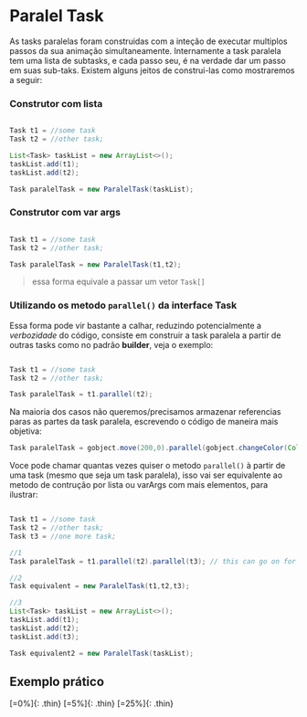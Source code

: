# Paralel Task



As tasks paralelas foram construidas com a inteção de executar multiplos passos da sua animação simultaneamente.
Internamente a task paralela tem uma lista de subtasks, e cada passo seu, é na verdade dar um passo em suas sub-taks.
Existem alguns jeitos de construi-las como mostraremos a seguir:

### Construtor com lista

``` java

Task t1 = //some task
Task t2 = //other task;

List<Task> taskList = new ArrayList<>();
taskList.add(t1);
taskList.add(t2);

Task paralelTask = new ParalelTask(taskList);
```

### Construtor com var args

``` java

Task t1 = //some task
Task t2 = //other task;

Task paralelTask = new ParalelTask(t1,t2);
```
> essa forma equivale a passar um vetor `Task[]`


### Utilizando os metodo `parallel()` da interface Task

Essa forma pode vir bastante a calhar, reduzindo potencialmente a _verbozidade_ do código, consiste em construir a task paralela a partir de outras tasks como no padrão **builder**, veja o exemplo:

``` java

Task t1 = //some task
Task t2 = //other task;

Task paralelTask = t1.parallel(t2);
```

Na maioria dos casos não queremos/precisamos armazenar referencias paras as partes da task paralela, escrevendo o código de maneira mais objetiva:

``` java
Task paralelTask = gobject.move(200,0).parallel(gobject.changeColor(Color.blue));
```

Voce pode chamar quantas vezes quiser o metodo `parallel()` à partir de uma task (mesmo que seja um task paralela), isso vai ser equivalente ao metodo de contrução por lista ou varArgs com mais elementos, para ilustrar:


``` java

Task t1 = //some task
Task t2 = //other task;
Task t3 = //one more task;

//1
Task paralelTask = t1.parallel(t2).parallel(t3); // this can go on for ever

//2
Task equivalent = new ParalelTask(t1,t2,t3);

//3
List<Task> taskList = new ArrayList<>();
taskList.add(t1);
taskList.add(t2);
taskList.add(t3);

Task equivalent2 = new ParalelTask(taskList);
```

## Exemplo prático

[=0%]{: .thin}
[=5%]{: .thin}
[=25%]{: .thin}